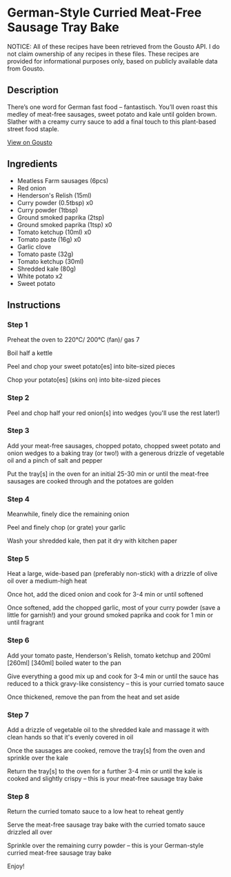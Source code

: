 # German-Style Curried Meat-Free Sausage Tray Bake

NOTICE: All of these recipes have been retrieved from the Gousto API. I do not claim ownership of any recipes in these files. These recipes are provided for informational purposes only, based on publicly available data from Gousto.

## Description

There’s one word for German fast food – fantastisch. You’ll oven roast this medley of meat-free sausages, sweet potato and kale until golden brown. Slather with a creamy curry sauce to add a final touch to this plant-based street food staple.

[View on Gousto](https://www.gousto.co.uk/recipes/cookbook/german-style-curried-meat-free-sausage-tray-bake)

## Ingredients

- Meatless Farm sausages (6pcs)
- Red onion
- Henderson's Relish (15ml)
- Curry powder (0.5tbsp) x0
- Curry powder (1tbsp)
- Ground smoked paprika (2tsp)
- Ground smoked paprika (1tsp) x0
- Tomato ketchup (10ml) x0
- Tomato paste (16g) x0
- Garlic clove
- Tomato paste (32g)
- Tomato ketchup (30ml)
- Shredded kale (80g)
- White potato x2
- Sweet potato

## Instructions


### Step 1

Preheat the oven to 220°C/ 200°C (fan)/ gas 7

Boil half a kettle

Peel and chop your sweet potato[es] into bite-sized pieces

Chop your potato[es] (skins on) into bite-sized pieces


### Step 2

Peel and chop half your red onion[s] into wedges (you'll use the rest later!)


### Step 3

Add your meat-free sausages, chopped potato, chopped sweet potato and onion wedges to a baking tray (or two!) with a generous drizzle of vegetable oil and a pinch of salt and pepper

Put the tray[s] in the oven for an initial 25-30 min or until the meat-free sausages are cooked through and the potatoes are golden


### Step 4

Meanwhile, finely dice the remaining onion

Peel and finely chop (or grate) your garlic

Wash your shredded kale, then pat it dry with kitchen paper


### Step 5

Heat a large, wide-based pan (preferably non-stick) with a drizzle of olive oil over a medium-high heat

Once hot, add the diced onion and cook for 3-4 min or until softened

Once softened, add the chopped garlic, most of your curry powder (save a little for garnish!) and your ground smoked paprika and cook for 1 min or until fragrant


### Step 6

Add your tomato paste, Henderson's Relish, tomato ketchup and 200ml <span class="text-purple">[260ml] </span><span class="text-danger">[340ml] </span>boiled water to the pan

Give everything a good mix up and cook for 3-4 min or until the sauce has reduced to a thick gravy-like consistency – this is your curried tomato sauce

Once thickened, remove the pan from the heat and set aside


### Step 7

Add a drizzle of vegetable oil to the shredded kale and massage it with clean hands so that it's evenly covered in oil

Once the sausages are cooked, remove the tray[s]<span class="text-danger"> </span>from the oven and sprinkle over the kale

Return the tray[s] to the oven for a further 3-4 min or until the kale is cooked and slightly crispy – this is your meat-free sausage tray bake

### Step 8

Return the curried tomato sauce to a low heat to reheat gently

Serve the meat-free sausage tray bake with the curried tomato sauce drizzled all over

Sprinkle over the remaining curry powder – this is your German-style curried meat-free sausage tray bake

Enjoy!


